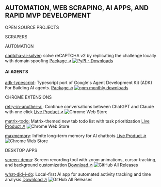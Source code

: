 ## AUTOMATION, WEB SCRAPING, AI APPS, AND RAPID MVP DEVELOPMENT

OPEN SOURCE PROJECTS

SCRAPERS


AUTOMATION

[captcha-ai-solver](https://github.com/njraladdin/captcha-ai-solver): solve reCAPTCHA v2 by replicating the challenge locally with domain spoofing  [Package ↗](https://pypi.org/project/captcha-ai-solver/)  [![PyPI - Downloads](https://img.shields.io/pypi/dm/captcha-ai-solver)](https://pypi.org/project/captcha-ai-solver/)

#### AI AGENTS
[adk-typescript](https://github.com/njraladdin/adk-typescript): Typescript port of Google's Agent Development Kit (ADK) For Building AI agents. [Package ↗](https://www.npmjs.com/package/adk-typescript) [![npm monthly downloads](https://img.shields.io/npm/dm/adk-typescript.svg)](https://www.npmjs.com/package/adk-typescript)


CHROME EXTENSIONS

[retry-in-another-ai](https://github.com/njraladdin/retry-in-another-ai): Continue conversations between ChatGPT and Claude with one click [Live Product ↗](https://chromewebstore.google.com/detail/retry-in-another-ai-trans/kbagmbnacemgilnkkejfblmlkcmjkpbo) ![Chrome Web Store](https://img.shields.io/chrome-web-store/users/kbagmbnacemgilnkkejfblmlkcmjkpbo)

[matrix-todo](https://github.com/njraladdin/matrix-todo-extension): Matrix-themed new tab todo list with task prioritization [Live Product ↗](https://chromewebstore.google.com/detail/matrix-todo-tab/mokhhigclgkaickldddfaogioneidafp) ![Chrome Web Store](https://img.shields.io/chrome-web-store/users/mokhhigclgkaickldddfaogioneidafp)

[maxmemory](https://github.com/njraladdin/maxmemory): Infinite long-term memory for AI chatbots [Live Product ↗](https://chromewebstore.google.com/detail/memory-vault-infinite-lon/bdmhcmmcjkgnecahmeahfbjjelkbliea) ![Chrome Web Store](https://img.shields.io/chrome-web-store/users/bdmhcmmcjkgnecahmeahfbjjelkbliea)


DESKTOP APPS

[screen-demo](https://github.com/njraladdin/screen-demo): Screen recording tool with zoom animations, cursor tracking, and background customization [Download ↗](https://screendemo.web.app/) ![GitHub All Releases](https://img.shields.io/github/downloads/njraladdin/screen-demo/total)

[what-did-i-do](https://github.com/njraladdin/what-did-i-do): Local-first AI app for automated activity tracking and time analysis [Download ↗](https://github.com/njraladdin/what-did-i-do/releases) ![GitHub All Releases](https://img.shields.io/github/downloads/njraladdin/what-did-i-do/total)
